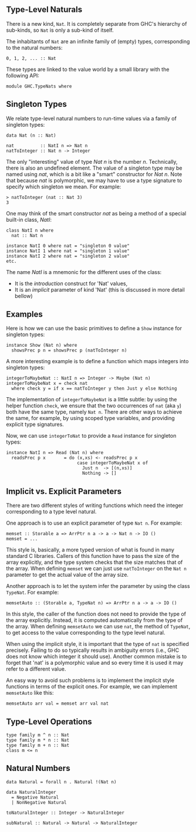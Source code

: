## Type-Level Naturals


There is a new kind, `Nat`.  It is completely separate from GHC's hierarchy of sub-kinds, so `Nat` is only a sub-kind of itself.


The inhabitants of `Nat` are an infinite family of (empty) types, corresponding to the natural numbers:

```wiki
0, 1, 2, ... :: Nat
```


These types are linked to the value world by a small library with the following API:

```wiki
module GHC.TypeNats where
```

## Singleton Types


We relate type-level natural numbers to run-time values via a family of singleton types:

```wiki
data Nat (n :: Nat)

nat          :: NatI n => Nat n
natToInteger :: Nat n -> Integer
```


The only "interesting" value of type *Nat n* is the number *n*.  Technically, there is also an undefined element.
The value of a singleton type may be named using *nat*, which is a bit like a "smart" constructor for *Nat n*.
Note that because *nat* is polymorphic, we may have to use a type signature to specify which singleton we mean.  For example:

```wiki
> natToInteger (nat :: Nat 3)
3
```


One may think of the smart constructor *nat* as being a method of a special built-in class, *NatI*:

```wiki
class NatI n where
  nat :: Nat n

instance NatI 0 where nat = "singleton 0 value"
instance NatI 1 where nat = "singleton 1 value"
instance NatI 2 where nat = "singleton 2 value"
etc.
```


The name *NatI* is a mnemonic for the different uses of the class:

- It is the *introduction* construct for 'Nat' values,
- It is an *implicit* parameter of kind 'Nat' (this is discussed in more detail bellow)

## Examples


Here is how we can use the basic primitives to define a `Show` instance for singleton types:

```wiki
instance Show (Nat n) where
  showsPrec p n = showsPrec p (natToInteger n)
```


A more interesting example is to define a function which maps integers into singleton types:

```wiki
integerToMaybeNat :: NatI n => Integer -> Maybe (Nat n)
integerToMaybeNat x = check nat
  where check y = if x == natToInteger y then Just y else Nothing
```


The implementation of `integerToMaybeNat` is a little subtle: by using
the helper function `check`, we ensure that the two occurrences of
`nat` (aka `y`) both have the same type, namely `Nat n`.  There are other
ways to achieve the same, for example, by using scoped type variables,
and providing explicit type signatures.


Now, we can use `integerToNat` to provide a `Read` instance for singleton types:

```wiki
instance NatI n => Read (Nat n) where
  readsPrec p x       = do (x,xs) <- readsPrec p x
                           case integerToMaybeNat x of
                             Just n  -> [(n,xs)]
                             Nothing -> []
```

## Implicit vs. Explicit Parameters


There are two different styles of writing functions which need the integer corresponding to a type level natural.


One approach is to use an explicit parameter of type `Nat n`.  For example:

```wiki
memset :: Storable a => ArrPtr n a -> a -> Nat n -> IO ()
memset = ...
```


This style is, basically, a more typed version of what is found in many standard C libraries.
Callers of this function have to pass the size of the array explicitly, and the type system checks that the size matches that of the array.
When defining `memset` we can just use `natToInteger` on the `Nat n` parameter to get the actual value of the array size.


Another approach is to let the system infer the parameter by using the class `TypeNat`.  For example:

```wiki
memsetAuto :: (Storable a, TypeNat n) => ArrPtr n a -> a -> IO ()
```


In this style, the caller of the function does not need to provide the type of the array explicitly.
Instead, it is computed automatically from the type of the array.
When defining `memsetAuto` we can use `nat`, the method of `TypeNat`, to get access to the value corresponding to the type level natural.


When using the implicit style, it is important that the type of `nat` is specified precisely.  Failing to do so typically results in ambiguity errors
(i.e., GHC does not know which integer it should use).  Another common mistake is to forget that 'nat' is a polymorphic value and so every time it is used it may refer to a different value.


An easy way to avoid such problems is to implement the implicit style functions in terms of the explicit ones.  For example, we can implement `memsetAuto` like this:

```wiki
memsetAuto arr val = memset arr val nat
```

## Type-Level Operations

```wiki
type family m ^ n :: Nat
type family m * n :: Nat
type family m + n :: Nat
class m <= n
```

## Natural Numbers

```wiki
data Natural = forall n . Natural !(Nat n)

data NaturalInteger
  = Negative Natural
  | NonNegative Natural

toNaturalInteger :: Integer -> NaturalInteger

subNatural :: Natural -> Natural -> NaturalInteger
```